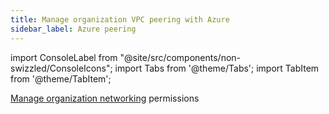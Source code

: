 ```yaml
---
title: Manage organization VPC peering with Azure
sidebar_label: Azure peering
---
```


import ConsoleLabel from "@site/src/components/non-swizzled/ConsoleIcons";
import Tabs from '@theme/Tabs';
import TabItem from '@theme/TabItem';

[Manage organization networking](/docs/platform/concepts/permissions#organization-permissions)
permissions
